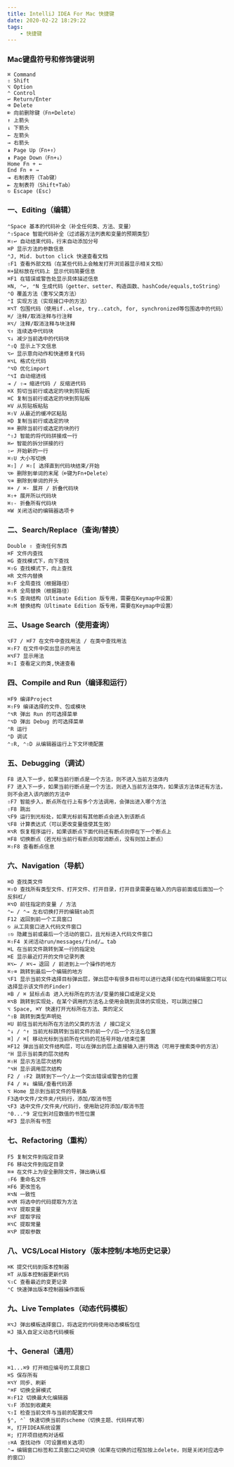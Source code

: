 ```yaml
---
title: IntelliJ IDEA For Mac 快捷键
date: 2020-02-22 18:29:22
tags:
    - 快捷键
---
```


### Mac键盘符号和修饰键说明
    ⌘ Command 
    ⇧ Shift
    ⌥ Option
    ⌃ Control
    ↩︎ Return/Enter
    ⌫ Delete
    ⌦ 向前删除键（Fn+Delete）
    ↑ 上箭头
    ↓ 下箭头
    ← 左箭头
    → 右箭头
    ⇞ Page Up（Fn+↑）
    ⇟ Page Down（Fn+↓）
    Home Fn + ←
    End Fn + →
    ⇥ 右制表符（Tab键）
    ⇤ 左制表符（Shift+Tab）
    ⎋ Escape (Esc)
### 一、Editing（编辑）
    ⌃Space 基本的代码补全（补全任何类、方法、变量）
    ⌃⇧Space 智能代码补全（过滤器方法列表和变量的预期类型）
    ⌘⇧↩ 自动结束代码，行末自动添加分号
    ⌘P 显示方法的参数信息
    ⌃J, Mid. button click 快速查看文档
    ⇧F1 查看外部文档（在某些代码上会触发打开浏览器显示相关文档）
    ⌘+鼠标放在代码上 显示代码简要信息
    ⌘F1 在错误或警告处显示具体描述信息
    ⌘N, ⌃↩, ⌃N 生成代码（getter、setter、构造函数、hashCode/equals,toString）
    ⌃O 覆盖方法（重写父类方法）
    ⌃I 实现方法（实现接口中的方法）
    ⌘⌥T 包围代码（使用if..else, try..catch, for, synchronized等包围选中的代码）
    ⌘/ 注释/取消注释与行注释
    ⌘⌥/ 注释/取消注释与块注释
    ⌥↑ 连续选中代码块
    ⌥↓ 减少当前选中的代码块
    ⌃⇧Q 显示上下文信息
    ⌥↩ 显示意向动作和快速修复代码
    ⌘⌥L 格式化代码
    ⌃⌥O 优化import
    ⌃⌥I 自动缩进线
    ⇥ / ⇧⇥ 缩进代码 / 反缩进代码
    ⌘X 剪切当前行或选定的块到剪贴板
    ⌘C 复制当前行或选定的块到剪贴板
    ⌘V 从剪贴板粘贴
    ⌘⇧V 从最近的缓冲区粘贴
    ⌘D 复制当前行或选定的块
    ⌘⌫ 删除当前行或选定的块的行
    ⌃⇧J 智能的将代码拼接成一行
    ⌘↩ 智能的拆分拼接的行
    ⇧↩ 开始新的一行
    ⌘⇧U 大小写切换
    ⌘⇧] / ⌘⇧[ 选择直到代码块结束/开始
    ⌥⌦ 删除到单词的末尾（⌦键为Fn+Delete）
    ⌥⌫ 删除到单词的开头
    ⌘+ / ⌘- 展开 / 折叠代码块
    ⌘⇧+ 展开所以代码块
    ⌘⇧- 折叠所有代码块
    ⌘W 关闭活动的编辑器选项卡
    
### 二、Search/Replace（查询/替换）
    Double ⇧ 查询任何东西
    ⌘F 文件内查找
    ⌘G 查找模式下，向下查找
    ⌘⇧G 查找模式下，向上查找
    ⌘R 文件内替换
    ⌘⇧F 全局查找（根据路径）
    ⌘⇧R 全局替换（根据路径）
    ⌘⇧S 查询结构（Ultimate Edition 版专用，需要在Keymap中设置）
    ⌘⇧M 替换结构（Ultimate Edition 版专用，需要在Keymap中设置）
    
### 三、Usage Search（使用查询）
    ⌥F7 / ⌘F7 在文件中查找用法 / 在类中查找用法
    ⌘⇧F7 在文件中突出显示的用法
    ⌘⌥F7 显示用法
    ⌘⇧I 查看定义的类,快速查看
    
### 四、Compile and Run（编译和运行）
    ⌘F9 编译Project
    ⌘⇧F9 编译选择的文件、包或模块
    ⌃⌥R 弹出 Run 的可选择菜单
    ⌃⌥D 弹出 Debug 的可选择菜单
    ⌃R 运行
    ⌃D 调试
    ⌃⇧R, ⌃⇧D 从编辑器运行上下文环境配置
### 五、Debugging（调试）
    F8 进入下一步，如果当前行断点是一个方法，则不进入当前方法体内
    F7 进入下一步，如果当前行断点是一个方法，则进入当前方法体内，如果该方法体还有方法，则不会进入该内嵌的方法中
    ⇧F7 智能步入，断点所在行上有多个方法调用，会弹出进入哪个方法
    ⇧F8 跳出
    ⌥F9 运行到光标处，如果光标前有其他断点会进入到该断点
    ⌥F8 计算表达式（可以更改变量值使其生效）
    ⌘⌥R 恢复程序运行，如果该断点下面代码还有断点则停在下一个断点上
    ⌘F8 切换断点（若光标当前行有断点则取消断点，没有则加上断点）
    ⌘⇧F8 查看断点信息
    
### 六、Navigation（导航）
    ⌘O 查找类文件
    ⌘⇧O 查找所有类型文件、打开文件、打开目录，打开目录需要在输入的内容前面或后面加一个反斜杠/
    ⌘⌥O 前往指定的变量 / 方法
    ⌃← / ⌃→ 左右切换打开的编辑tab页
    F12 返回到前一个工具窗口
    ⎋ 从工具窗口进入代码文件窗口
    ⇧⎋ 隐藏当前或最后一个活动的窗口，且光标进入代码文件窗口
    ⌘⇧F4 关闭活动run/messages/find/… tab
    ⌘L 在当前文件跳转到某一行的指定处
    ⌘E 显示最近打开的文件记录列表
    ⌘⌥← / ⌘⌥→ 退回 / 前进到上一个操作的地方
    ⌘⇧⌫ 跳转到最后一个编辑的地方
    ⌥F1 显示当前文件选择目标弹出层，弹出层中有很多目标可以进行选择(如在代码编辑窗口可以选择显示该文件的Finder)
    ⌘B / ⌘ 鼠标点击 进入光标所在的方法/变量的接口或是定义处
    ⌘⌥B 跳转到实现处，在某个调用的方法名上使用会跳到具体的实现处，可以跳过接口
    ⌥ Space, ⌘Y 快速打开光标所在方法、类的定义
    ⌃⇧B 跳转到类型声明处
    ⌘U 前往当前光标所在方法的父类的方法 / 接口定义
    ⌃↓ / ⌃↑ 当前光标跳转到当前文件的前一个/后一个方法名位置
    ⌘] / ⌘[ 移动光标到当前所在代码的花括号开始/结束位置
    ⌘F12 弹出当前文件结构层，可以在弹出的层上直接输入进行筛选（可用于搜索类中的方法）
    ⌃H 显示当前类的层次结构
    ⌘⇧H 显示方法层次结构
    ⌃⌥H 显示调用层次结构
    F2 / ⇧F2 跳转到下一个/上一个突出错误或警告的位置
    F4 / ⌘↓ 编辑/查看代码源
    ⌥ Home 显示到当前文件的导航条
    F3选中文件/文件夹/代码行，添加/取消书签
    ⌥F3 选中文件/文件夹/代码行，使用助记符添加/取消书签
    ⌃0...⌃9 定位到对应数值的书签位置
    ⌘F3 显示所有书签
    
### 七、Refactoring（重构）
    F5 复制文件到指定目录
    F6 移动文件到指定目录
    ⌘⌫ 在文件上为安全删除文件，弹出确认框
    ⇧F6 重命名文件
    ⌘F6 更改签名
    ⌘⌥N 一致性
    ⌘⌥M 将选中的代码提取为方法
    ⌘⌥V 提取变量
    ⌘⌥F 提取字段
    ⌘⌥C 提取常量
    ⌘⌥P 提取参数
    
### 八、VCS/Local History（版本控制/本地历史记录）
    ⌘K 提交代码到版本控制器
    ⌘T 从版本控制器更新代码
    ⌥⇧C 查看最近的变更记录
    ⌃C 快速弹出版本控制器操作面板
    
### 九、Live Templates（动态代码模板）
    ⌘⌥J 弹出模板选择窗口，将选定的代码使用动态模板包住
    ⌘J 插入自定义动态代码模板
    
### 十、General（通用）
    ⌘1...⌘9 打开相应编号的工具窗口
    ⌘S 保存所有
    ⌘⌥Y 同步、刷新
    ⌃⌘F 切换全屏模式
    ⌘⇧F12 切换最大化编辑器
    ⌥⇧F 添加到收藏夹
    ⌥⇧I 检查当前文件与当前的配置文件
    §⌃, ⌃` 快速切换当前的scheme（切换主题、代码样式等）
    ⌘, 打开IDEA系统设置
    ⌘; 打开项目结构对话框
    ⇧⌘A 查找动作（可设置相关选项）
    ⌃⇥ 编辑窗口标签和工具窗口之间切换（如果在切换的过程加按上delete，则是关闭对应选中的窗口）